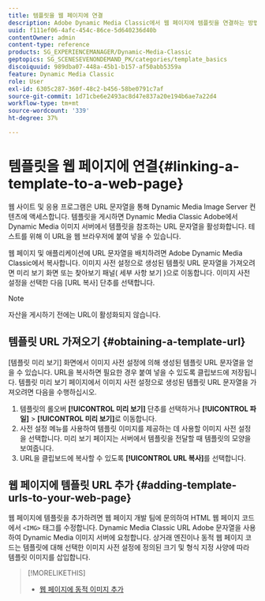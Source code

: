```yaml
---
title: 템플릿을 웹 페이지에 연결
description: Adobe Dynamic Media Classic에서 웹 페이지에 템플릿을 연결하는 방법을 알아봅니다.
uuid: f111ef06-4afc-454c-86ce-5d640236d40b
contentOwner: admin
content-type: reference
products: SG_EXPERIENCEMANAGER/Dynamic-Media-Classic
geptopics: SG_SCENESEVENONDEMAND_PK/categories/template_basics
discoiquuid: 989dba07-448a-45b1-b157-af50abb5359a
feature: Dynamic Media Classic
role: User
exl-id: 6305c287-360f-48c2-b456-58be0791c7af
source-git-commit: 1d71cbe6e2493ac8d47e837a20e194b6ae7a22d4
workflow-type: tm+mt
source-wordcount: '339'
ht-degree: 37%

---
```


# 템플릿을 웹 페이지에 연결{#linking-a-template-to-a-web-page}

웹 사이트 및 응용 프로그램은 URL 문자열을 통해 Dynamic Media Image Server 컨텐츠에 액세스합니다. 템플릿을 게시하면 Dynamic Media Classic Adobe에서 Dynamic Media 이미지 서버에서 템플릿을 참조하는 URL 문자열을 활성화합니다. 테스트를 위해 이 URL을 웹 브라우저에 붙여 넣을 수 있습니다.

웹 페이지 및 애플리케이션에 URL 문자열을 배치하려면 Adobe Dynamic Media Classic에서 복사합니다. 이미지 사전 설정으로 생성된 템플릿 URL 문자열을 가져오려면 미리 보기 화면 또는 찾아보기 패널( 세부 사항 보기 )으로 이동합니다. 이미지 사전 설정을 선택한 다음 [URL 복사] 단추를 선택합니다.

>[!NOTE]
>
>자산을 게시하기 전에는 URL이 활성화되지 않습니다.

## 템플릿 URL 가져오기 {#obtaining-a-template-url}

[템플릿 미리 보기] 화면에서 이미지 사전 설정에 의해 생성된 템플릿 URL 문자열을 얻을 수 있습니다. URL을 복사하면 필요한 경우 붙여 넣을 수 있도록 클립보드에 저장됩니다. 템플릿 미리 보기 페이지에서 이미지 사전 설정으로 생성된 템플릿 URL 문자열을 가져오려면 다음을 수행하십시오.

1. 템플릿의 롤오버 **[!UICONTROL 미리 보기]** 단추를 선택하거나 **[!UICONTROL 파일]** > **[!UICONTROL 미리 보기]**&#x200B;로 이동합니다.
1. 사전 설정 메뉴를 사용하여 템플릿 이미지를 제공하는 데 사용할 이미지 사전 설정을 선택합니다. 미리 보기 페이지는 서버에서 템플릿을 전달할 때 템플릿의 모양을 보여줍니다.
1. URL을 클립보드에 복사할 수 있도록 **[!UICONTROL URL 복사]**&#x200B;를 선택합니다.

## 웹 페이지에 템플릿 URL 추가 {#adding-template-urls-to-your-web-page}

웹 페이지에 템플릿을 추가하려면 웹 페이지 개발 팀에 문의하여 HTML 웹 페이지 코드에서 `<IMG>` 태그를 수정합니다. Dynamic Media Classic URL Adobe 문자열을 사용하여 Dynamic Media 이미지 서버에 요청합니다. 상거래 엔진이나 동적 웹 페이지 코드는 템플릿에 대해 선택한 이미지 사전 설정에 정의된 크기 및 형식 지정 사양에 따라 템플릿 이미지를 삽입합니다.

>[!MORELIKETHIS]
>
>* [웹 페이지에 동적 이미지 추가](linking-urls-web-application.md#adding_dynamic_images_to_your_web_page)

